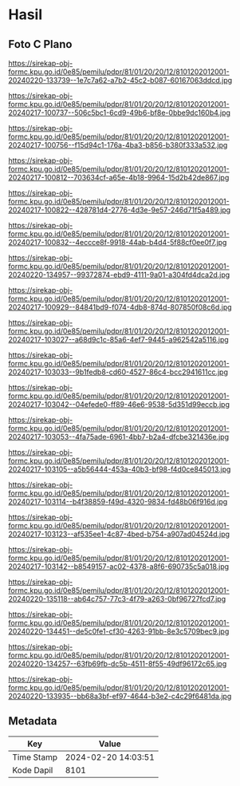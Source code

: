# Hasil

## Foto C Plano

https://sirekap-obj-formc.kpu.go.id/0e85/pemilu/pdpr/81/01/20/20/12/8101202012001-20240220-133739--1e7c7a62-a7b2-45c2-b087-60167063ddcd.jpg

https://sirekap-obj-formc.kpu.go.id/0e85/pemilu/pdpr/81/01/20/20/12/8101202012001-20240217-100737--506c5bc1-6cd9-49b6-bf8e-0bbe9dc160b4.jpg

https://sirekap-obj-formc.kpu.go.id/0e85/pemilu/pdpr/81/01/20/20/12/8101202012001-20240217-100756--f15d94c1-176a-4ba3-b856-b380f333a532.jpg

https://sirekap-obj-formc.kpu.go.id/0e85/pemilu/pdpr/81/01/20/20/12/8101202012001-20240217-100812--703634cf-a65e-4b18-9964-15d2b42de867.jpg

https://sirekap-obj-formc.kpu.go.id/0e85/pemilu/pdpr/81/01/20/20/12/8101202012001-20240217-100822--428781d4-2776-4d3e-9e57-246d71f5a489.jpg

https://sirekap-obj-formc.kpu.go.id/0e85/pemilu/pdpr/81/01/20/20/12/8101202012001-20240217-100832--4eccce8f-9918-44ab-b4d4-5f88cf0ee0f7.jpg

https://sirekap-obj-formc.kpu.go.id/0e85/pemilu/pdpr/81/01/20/20/12/8101202012001-20240220-134957--99372874-ebd9-4111-9a01-a304fd4dca2d.jpg

https://sirekap-obj-formc.kpu.go.id/0e85/pemilu/pdpr/81/01/20/20/12/8101202012001-20240217-100929--84841bd9-f074-4db8-874d-807850f08c6d.jpg

https://sirekap-obj-formc.kpu.go.id/0e85/pemilu/pdpr/81/01/20/20/12/8101202012001-20240217-103027--a68d9c1c-85a6-4ef7-9445-a962542a5116.jpg

https://sirekap-obj-formc.kpu.go.id/0e85/pemilu/pdpr/81/01/20/20/12/8101202012001-20240217-103033--9b1fedb8-cd60-4527-86c4-bcc2941611cc.jpg

https://sirekap-obj-formc.kpu.go.id/0e85/pemilu/pdpr/81/01/20/20/12/8101202012001-20240217-103042--04efede0-ff89-46e6-9538-5d351d99eccb.jpg

https://sirekap-obj-formc.kpu.go.id/0e85/pemilu/pdpr/81/01/20/20/12/8101202012001-20240217-103053--4fa75ade-6961-4bb7-b2a4-dfcbe321436e.jpg

https://sirekap-obj-formc.kpu.go.id/0e85/pemilu/pdpr/81/01/20/20/12/8101202012001-20240217-103105--a5b56444-453a-40b3-bf98-f4d0ce845013.jpg

https://sirekap-obj-formc.kpu.go.id/0e85/pemilu/pdpr/81/01/20/20/12/8101202012001-20240217-103114--b4f38859-f49d-4320-9834-fd48b06f916d.jpg

https://sirekap-obj-formc.kpu.go.id/0e85/pemilu/pdpr/81/01/20/20/12/8101202012001-20240217-103123--af535ee1-4c87-4bed-b754-a907ad04524d.jpg

https://sirekap-obj-formc.kpu.go.id/0e85/pemilu/pdpr/81/01/20/20/12/8101202012001-20240217-103142--b8549157-ac02-4378-a8f6-690735c5a018.jpg

https://sirekap-obj-formc.kpu.go.id/0e85/pemilu/pdpr/81/01/20/20/12/8101202012001-20240220-135118--ab64c757-77c3-4f79-a263-0bf96727fcd7.jpg

https://sirekap-obj-formc.kpu.go.id/0e85/pemilu/pdpr/81/01/20/20/12/8101202012001-20240220-134451--de5c0fe1-cf30-4263-91bb-8e3c5709bec9.jpg

https://sirekap-obj-formc.kpu.go.id/0e85/pemilu/pdpr/81/01/20/20/12/8101202012001-20240220-134257--63fb69fb-dc5b-4511-8f55-49df96172c65.jpg

https://sirekap-obj-formc.kpu.go.id/0e85/pemilu/pdpr/81/01/20/20/12/8101202012001-20240220-133935--bb68a3bf-ef97-4644-b3e2-c4c29f6481da.jpg


## Metadata

| Key        | Value               |
| ---------- | ------------------- |
| Time Stamp | 2024-02-20 14:03:51 |
| Kode Dapil | 8101                |



